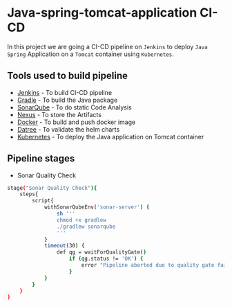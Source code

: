 # Java-spring-tomcat-application CI-CD

In this project we are going a CI-CD pipeline on ```Jenkins``` to deploy ```Java Spring``` Application on a ```Tomcat``` container using ```Kubernetes```.

## Tools used to build pipeline

- [Jenkins](https://www.jenkins.io/) - To build CI-CD pipeline
- [Gradle](https://gradle.org/) - To build the Java package 
- [SonarQube](https://www.sonarqube.org/) - To do static Code Analysis
- [Nexus](https://www.sonatype.com/) - To store the Artifacts
- [Docker](https://www.docker.com/) - To build and push docker image 
- [Datree](https://www.datree.io/) - To validate the helm charts
- [Kubernetes](https://kubernetes.io/) - To deploy the Java application on Tomcat container

## Pipeline stages

- Sonar Quality Check
```sh
stage("Sonar Quality Check"){
    steps{
        script{
            withSonarQubeEnv('sonar-server') {
                sh '''
                chmod +x gradlew
                ./gradlew sonarqube
                '''
            }
            timeout(30) {
                def qg = waitForQualityGate()
                    if (qg.status != 'OK') {
                        error "Pipeline aborted due to quality gate failure: ${qg.status}"
                    }
            }
        }  
    }
}
```


